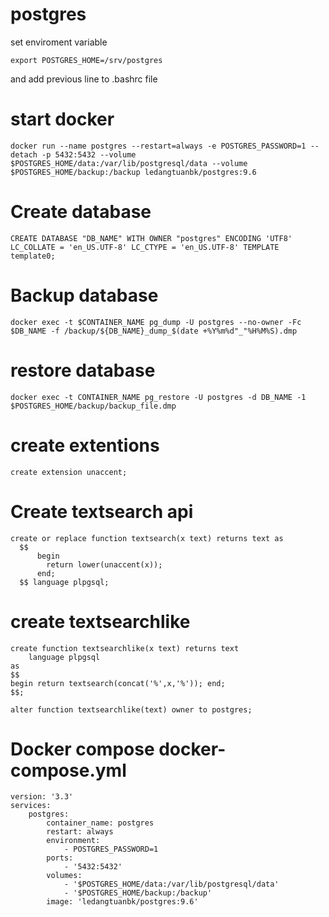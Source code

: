 # postgres

set enviroment variable
```
export POSTGRES_HOME=/srv/postgres
```
and add previous line to .bashrc file

# start docker
```
docker run --name postgres --restart=always -e POSTGRES_PASSWORD=1 --detach -p 5432:5432 --volume $POSTGRES_HOME/data:/var/lib/postgresql/data --volume $POSTGRES_HOME/backup:/backup ledangtuanbk/postgres:9.6
```

# Create database 
```
CREATE DATABASE "DB_NAME" WITH OWNER "postgres" ENCODING 'UTF8' LC_COLLATE = 'en_US.UTF-8' LC_CTYPE = 'en_US.UTF-8' TEMPLATE template0;
```

# Backup database
```
docker exec -t $CONTAINER_NAME pg_dump -U postgres --no-owner -Fc $DB_NAME -f /backup/${DB_NAME}_dump_$(date +%Y%m%d"_"%H%M%S).dmp
```

# restore database
```
docker exec -t CONTAINER_NAME pg_restore -U postgres -d DB_NAME -1 $POSTGRES_HOME/backup/backup_file.dmp
```

# create extentions 
```
create extension unaccent;
```

# Create textsearch api
```
create or replace function textsearch(x text) returns text as
  $$
      begin
        return lower(unaccent(x));
      end;
  $$ language plpgsql;
```
# create textsearchlike
```
create function textsearchlike(x text) returns text
    language plpgsql
as
$$
begin return textsearch(concat('%',x,'%')); end;
$$;

alter function textsearchlike(text) owner to postgres;
```
# Docker compose docker-compose.yml
```
version: '3.3'
services:
    postgres:
        container_name: postgres
        restart: always
        environment:
            - POSTGRES_PASSWORD=1
        ports:
            - '5432:5432'
        volumes:
            - '$POSTGRES_HOME/data:/var/lib/postgresql/data'
            - '$POSTGRES_HOME/backup:/backup'
        image: 'ledangtuanbk/postgres:9.6'
```        
